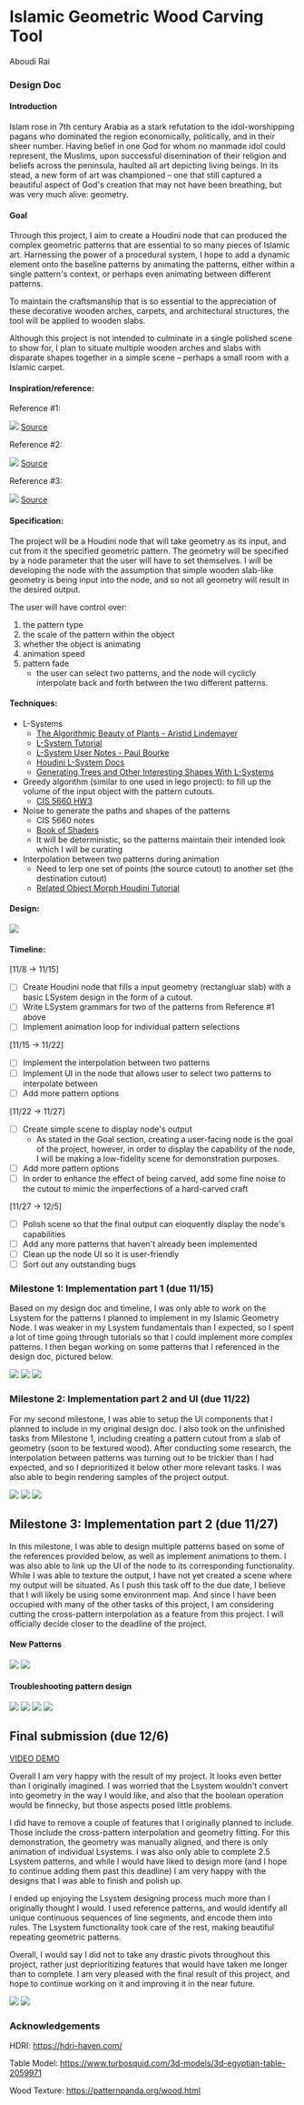 # Islamic Geometric Wood Carving Tool
Aboudi Rai

### Design Doc

#### Introduction
Islam rose in 7th century Arabia as a stark refutation to the idol-worshipping pagans who
 dominated the region economically, politically, and in their sheer number. Having belief in one God
 for whom no manmade idol could represent, the Muslims, upon successful disemination of their
 religion and beliefs across the peninsula, haulted all art depicting living beings. In its stead,
 a new form of art was championed &ndash; one that still captured a beautiful aspect of God's
 creation that may not have been breathing, but was very much alive: geometry.


#### Goal
Through this project, I aim to create a Houdini node that can produced the complex
geometric patterns that are essential to so many pieces of Islamic art. Harnessing the power of a
procedural system, I hope to add a dynamic element onto the baseline patterns by animating the
patterns, either within a single pattern's context, or perhaps even animating between different
patterns.

To maintain the craftsmanship that is so essential to the appreciation of these
decorative wooden arches, carpets, and architectural structures, the tool will be applied to wooden
slabs.

Although this project is not intended to culminate in a single polished scene to show for, I plan to
situate multiple wooden arches and slabs with disparate shapes together in a simple scene &ndash;
perhaps a small room with a Islamic carpet.


#### Inspiration/reference:

Reference #1:

![](img/ref-wooden-arches.png)
[Source](https://www.etsy.com/listing/1467150352/set-of-decorative-arches-islamic-arabic?gpla=1&gao=1&&utm_source=google&utm_medium=cpc&utm_campaign=shopping_us_d-craft_supplies_and_tools-patterns_and_how_to-patterns_and_blueprints&utm_custom1=_k_CjwKCAjwkY2qBhBDEiwAoQXK5e3zWAU40x-ESz_xxUsEbw_pSet9z7k0Me79Zgcc4MTAHoWqSTIgJRoCcxAQAvD_BwE_k_&utm_content=go_2063558056_76452866095_367965825024_pla-322726483858_c__1467150352_12768591&utm_custom2=2063558056&gclid=CjwKCAjwkY2qBhBDEiwAoQXK5e3zWAU40x-ESz_xxUsEbw_pSet9z7k0Me79Zgcc4MTAHoWqSTIgJRoCcxAQAvD_BwE)

Reference #2:

![](img/ref-wooden-pieces.png)
[Source](https://www.etsy.com/listing/1365553332/set-vector-arches-dxf-eps-svg-ai-pdf-png?click_key=567e1af9aaf9f8ea4ad89f283786370ebc24bdfd%3A1365553332&click_sum=7c5186a7&external=1&rec_type=ss&ref=pla_similar_listing_top-1&sts=1)

Reference #3:

![](img/ref-pattern-0.jpg)
[Source](https://www.alamy.com/seamless-geometric-ornament-based-on-traditional-arabic-art-muslim-mosaicblack-lines-and-white-backgroundgreat-design-for-fabrictextilecoverwrap-image339544071.html)

#### Specification:

The project will be a Houdini node that will take geometry as its input, and cut from it the
specified geometric pattern. The geometry will be specified by a node parameter that the user will
have to set themselves. I will be developing the node with the assumption that simple wooden
slab-like geometry is being input into the node, and so not all geometry will result in the desired output.

The user will have control over:
  1. the pattern type
  2. the scale of the pattern within the object
  3. whether the object is animating 
  4. animation speed
  5. pattern fade
      - the user can select two patterns, and the node will cyclicly interpolate back and forth
        between the two different patterns.

#### Techniques:

- L-Systems
  - [The Algorithmic Beauty of Plants - Aristid
    Lindemayer](http://algorithmicbotany.org/papers/abop/abop.pdf)
  - [L-System Tutorial](https://www.youtube.com/watch?v=CgxTCpUqp5Q)
  - [L-System User Notes - Paul Bourke](https://paulbourke.net/fractals/lsys/)
  - [Houdini L-System
    Docs](https://www.sidefx.com/docs/houdini/nodes/sop/lsystem.html#use-modeled-geometry-in-an-l-system)
  - [Generating Trees and Other Interesting Shapes With L-Systems](https://gpfault.net/posts/generating-trees.txt.html)
- Greedy algorithm (similar to one used in lego project):
    to fill up the volume of the input object with the pattern cutouts.
    - [CIS 5660 HW3](https://github.com/CIS-566-Fall-2023/hw03-legos)
- Noise to generate the paths and shapes of the patterns
  - CIS 5660 notes
  - [Book of Shaders](https://thebookofshaders.com/11/)
  - It will be deterministic, so the patterns maintain their intended look which I will be curating
- Interpolation between two patterns during animation
  - Need to lerp one set of points (the source cutout) to another set (the destination cutout)
  - [Related Object Morph Houdini Tutorial](https://www.youtube.com/watch?v=8LsI2ARFv04)

#### Design:

![](img/readme-fbd-0.jpeg)

#### Timeline:

[11/8 &rarr; 11/15] 
- [ ] Create Houdini node that fills a input geometry (rectangluar slab) with a basic LSystem design
  in the form of a cutout.
- [ ] Write LSystem grammars for two of the patterns from Reference #1 above
- [ ] Implement animation loop for individual pattern selections

[11/15 &rarr; 11/22] 
- [ ] Implement the interpolation between two patterns
- [ ] Implement UI in the node that allows user to select two patterns to interpolate between
- [ ] Add more pattern options

[11/22 &rarr; 11/27] 
- [ ] Create simple scene to display node's output
    - As stated in the Goal section, creating a user-facing node is the goal of the project,
      however, in order to display the capability of the node, I will be making a low-fidelity scene
      for demonstration purposes.
- [ ] Add more pattern options
- [ ] In order to enhance the effect of being carved, add some fine noise to the cutout to mimic the
  imperfections of a hard-carved craft

[11/27 &rarr; 12/5] 
- [ ] Polish scene so that the final output can eloquently display the node's capabilities
- [ ] Add any more patterns that haven't already been implemented
- [ ] Clean up the node UI so it is user-friendly
- [ ] Sort out any outstanding bugs

### Milestone 1: Implementation part 1 (due 11/15)

Based on my design doc and timeline, I was only able to work on the Lsystem for the patterns I
planned to implement in my Islamic Geometry Node. I was weaker in my Lsystem fundamentals than I
expected, so I spent a lot of time going through tutorials so that I could implement more complex
patterns. I then began working on some patterns that I referenced in the design doc, pictured
below.

![](img/milestone1-pattern-0.jpeg)
![](img/milestone1-lsystem-0.png)
![](img/milestone1-lsystem-1.png)


### Milestone 2: Implementation part 2 and UI (due 11/22)

For my second milestone, I was able to setup the UI components that I planned to include in my
original design doc. I also took on the unfinished tasks from Milestone 1, including creating a
pattern cutout from a slab of geometry (soon to be textured wood). After conducting some research,
the interpolation between patterns was turning out to be trickier than I had expected, and so I
deprioritized it below other more relevant tasks. I was also able to begin rendering samples of the
project output.

![](img/node-interface-0.png)
![](img/carved-0.png)
![](img/milestone2.png)


## Milestone 3: Implementation part 2 (due 11/27)

In this milestone, I was able to design multiple patterns based on some of the references provided
below, as well as implement animations to them. I was also able to link up the UI of the node to its
corresponding functionality. While I was able to texture the output, I have not yet created a scene
where my output will be situated. As I push this task off to the due date, I believe that I will
likely be using some environment map. And since I have been occupied with many of the other tasks of
this project, I am considering cutting the cross-pattern interpolation as a feature from this
project. I will officially decide closer to the deadline of the project.

#### New Patterns
![](img/ref-pattern-0.jpg)
![](img/ref-pattern-4.jpg)

#### Troubleshooting pattern design
![](img/milestone3-lsystem-misalignment.png)
![](img/milestone3-alignment.png)
![](img/milestone3.png)
![](img/milestone3-circle.png)


## Final submission (due 12/6)

[VIDEO DEMO](https://youtu.be/sME_ZO3Bp3c)

Overall I am very happy with the result of my project. It looks even better than I originally
imagined. I was worried that the Lsystem wouldn't convert into geometry in the way I would like, and
also that the boolean operation would be finnecky, but those aspects posed little problems.

I did have to remove a couple of features that I originally planned to include. Those include the
cross-pattern interpolation and geometry fitting. For this demonstration, the geometry was manually
aligned, and there is only animation of individual Lsystems. I was also only able to complete 2.5
Lsystem patterns, and while I would have liked to design more (and I hope to continue adding them
past this deadline) I am very happy with the designs that I was able to finish and polish up.

I ended up enjoying the Lsystem designing process much more than I originally thought I would. I
used reference patterns, and would identify all unique continuous sequences of line segments, and
encode them into rules. The Lsystem functionality took care of the rest, making beautiful repeating
geometric patterns.

Overall, I would say I did not to take any drastic pivots throughout this project, rather just
deprioritizing features that would have taken me longer than to complete. I am very pleased with the
final result of this project, and hope to continue working on it and improving it in the near
future.

![](img/final-render-0.jpg)
![](img/final-render-1.jpg)


### Acknowledgements
HDRI: https://hdri-haven.com/

Table Model: https://www.turbosquid.com/3d-models/3d-egyptian-table-2059971

Wood Texture: https://patternpanda.org/wood.html
